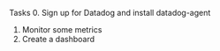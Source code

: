 Tasks
0. Sign up for Datadog and install datadog-agent
1. Monitor some metrics
2. Create a dashboard
